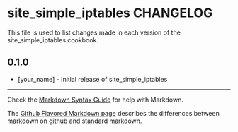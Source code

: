 site_simple_iptables CHANGELOG
==============================

This file is used to list changes made in each version of the site_simple_iptables cookbook.

0.1.0
-----
- [your_name] - Initial release of site_simple_iptables

- - -
Check the [Markdown Syntax Guide](http://daringfireball.net/projects/markdown/syntax) for help with Markdown.

The [Github Flavored Markdown page](http://github.github.com/github-flavored-markdown/) describes the differences between markdown on github and standard markdown.
